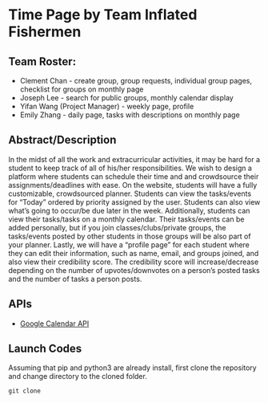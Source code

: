 # Time Page by Team Inflated Fishermen

## Team Roster:
* Clement Chan - create group, group requests, individual group pages, checklist for groups on monthly page
* Joseph Lee - search for public groups, monthly calendar display
* Yifan Wang (Project Manager) - weekly page, profile
* Emily Zhang - daily page, tasks with descriptions on monthly page

## Abstract/Description
In the midst of all the work and extracurricular activities, it may be hard for a student to keep track of all of his/her responsibilities. We wish to design a platform where students can schedule their time and and crowdsource their assignments/deadlines with ease. On the website, students will have a fully customizable, crowdsourced planner. Students can view the tasks/events for “Today” ordered by priority assigned by the user. Students can also view what’s going to occur/be due later in the week. Additionally, students can view their tasks/tasks on a monthly calendar. Their tasks/events can be added personally, but if you join classes/clubs/private groups, the tasks/events posted by other students in those groups will be also part of your planner. Lastly, we will have a “profile page” for each student where they can edit their information, such as name, email, and groups joined, and also view their credibility score. The credibility score will increase/decrease depending on the number of upvotes/downvotes on a person’s posted tasks and the number of tasks a person posts.

## APIs
* [Google Calendar API](https://docs.google.com/document/d/1atMCAui86AwBSWEz8lCIJFaNkUL4V5fwVecNcnxSpP0/edit)

## Launch Codes 
Assuming that pip and python3 are already install, first clone the repository and change directory to the cloned folder.
```
git clone 
```
